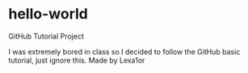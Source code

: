 # hello-world
GitHub Tutorial Project

I was extremely bored in class so I decided to follow the GitHub basic tutorial, just ignore this.
Made by Lexa1or

